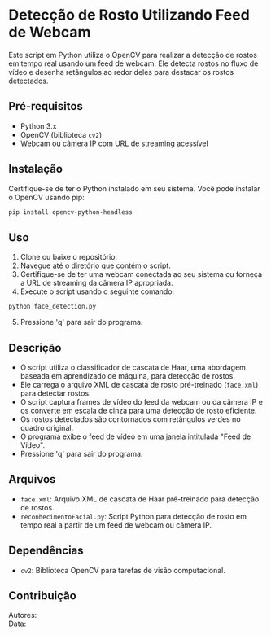 # Detecção de Rosto Utilizando Feed de Webcam

Este script em Python utiliza o OpenCV para realizar a detecção de rostos em tempo real usando um feed de webcam. Ele detecta rostos no fluxo de vídeo e desenha retângulos ao redor deles para destacar os rostos detectados.

## Pré-requisitos

- Python 3.x
- OpenCV (biblioteca `cv2`)
- Webcam ou câmera IP com URL de streaming acessível

## Instalação

Certifique-se de ter o Python instalado em seu sistema. Você pode instalar o OpenCV usando pip:

```bash
pip install opencv-python-headless
```

## Uso

1. Clone ou baixe o repositório.
2. Navegue até o diretório que contém o script.
3. Certifique-se de ter uma webcam conectada ao seu sistema ou forneça a URL de streaming da câmera IP apropriada.
4. Execute o script usando o seguinte comando:

```bash
python face_detection.py
```

5. Pressione 'q' para sair do programa.

## Descrição

- O script utiliza o classificador de cascata de Haar, uma abordagem baseada em aprendizado de máquina, para detecção de rostos.
- Ele carrega o arquivo XML de cascata de rosto pré-treinado (`face.xml`) para detectar rostos.
- O script captura frames de vídeo do feed da webcam ou da câmera IP e os converte em escala de cinza para uma detecção de rosto eficiente.
- Os rostos detectados são contornados com retângulos verdes no quadro original.
- O programa exibe o feed de vídeo em uma janela intitulada "Feed de Vídeo".
- Pressione 'q' para sair do programa.

## Arquivos

- `face.xml`: Arquivo XML de cascata de Haar pré-treinado para detecção de rostos.
- `reconhecimentoFacial.py`: Script Python para detecção de rosto em tempo real a partir de um feed de webcam ou câmera IP.

## Dependências

- `cv2`: Biblioteca OpenCV para tarefas de visão computacional.

## Contribuição

Autores:  
Data:
